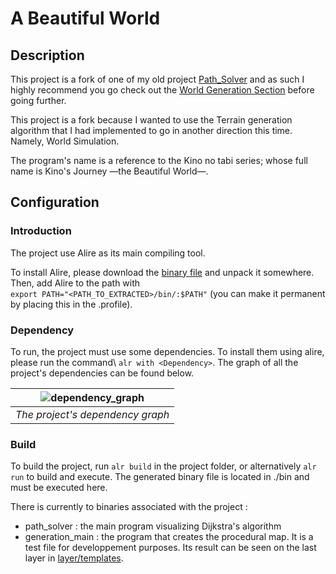 # A Beautiful World

## Description

This project is a fork of one of my old project [Path_Solver](https://github.com/Akutchi/Path_Solver)
and as such I highly recommend you go check out the [World Generation Section](https://github.com/Akutchi/Path_Solver?tab=readme-ov-file#world-generation) before going further.

This project is a fork because I wanted to use the Terrain generation algorithm
that I had implemented to go in another direction this time. Namely, World Simulation.

The program's name is a reference to the Kino no tabi series; whose full name is
Kino's Journey —the Beautiful World—.

## Configuration

### Introduction

The project use Alire as its main compiling tool.

To install Alire, please download the [binary file](https://alire.ada.dev/) and unpack it somewhere. Then, add Alire to the path with\
```export PATH="<PATH_TO_EXTRACTED>/bin/:$PATH"``` (you can make it permanent by placing this in the .profile).

### Dependency

To run, the project must use some dependencies. To install them using alire, please run the command\ ```alr with <Dependency>```.
The graph of all the project's dependencies can be found below.

| ![dependency_graph](./doc/dependency_graph.jpg) |
|:--:|
| *The project's dependency graph* |

### Build

To build the project, run ```alr build``` in the project folder, or
alternatively ```alr run``` to build and execute. The generated binary file is located in ./bin and must be executed here.

There is currently to binaries associated with the project :
- path_solver : the main program visualizing Dijkstra's algorithm
- generation_main : the program that creates the procedural map. It is a test file for developpement purposes. Its result can be seen on the last layer in [layer/templates](./layer_templates/).
